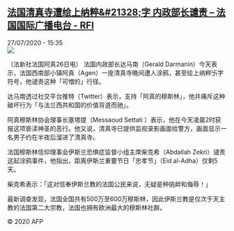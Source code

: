 <!--1595861781000-->
[法国清真寺遭绘上纳粹&amp;#21328;字  内政部长谴责 – 法国国际广播电台 - RFI](http://www.rfi.fr//cn/contenu/20200727-%E6%B3%95%E5%9B%BD%E6%B8%85%E7%9C%9F%E5%AF%BA%E9%81%AD%E7%BB%98%E4%B8%8A%E7%BA%B3%E7%B2%B921328%E5%AD%97-%E5%86%85%E6%94%BF%E9%83%A8%E9%95%BF%E8%B0%B4%E8%B4%A3)
------

<div>27/07/2020 - 15:35</div><img src="https://s.rfi.fr/media/display/a2a2fb1e-d011-11ea-853f-005056bff430/w:310/p:16x9/int0013s.200727213501.jpg"><div class="t-content__body u-clearfix"><div class="m-interstitial"></div><p>（法新社法国阿真26日电）    法国内政部长达马南（Gerald Darmanin）今天表示，法国西南部小镇阿真（Agen）一座清真寺晚间遭人涂鸦，甚至绘上纳粹卐字符号，他谴责这种「可憎的」行径。</p><p>    达马南透过社交平台推特（Twitter）表示，支持「阿真的穆斯林」，他并痛斥这种破坏行为「与法兰西共和国的价值背道而驰」。</p><p>    阿真穆斯林协会理事长塞塔提（Messaoud Settati ）表示，他在今天凌晨2时获报这项亵渎神圣的恶行。他又说，清真寺已提供监视录影画面给警方，画面显示一名男子约在半夜后溜进了清真寺。</p><p>    法国穆斯林信仰理事会伊斯兰恐惧症监督小组主席柴克希（Abdallah Zekri）谴责这起涂鸦事件，他指出，距离伊斯兰重要节日「忠孝节」（Eid al-Adha）仅剩5天。</p><p>    柴克希表示：「这对信奉伊斯兰教的法国公民来说，无疑是种挑衅和侮辱！」</p><p>    最新调查发现，法国全国共有500万至600万穆斯林，因此伊斯兰教是仅次于天主教的法国第二大宗教，法国也拥有欧洲最大的穆斯林社群。</p><p class="t-copyright">© 2020 AFP</p>        </div>
